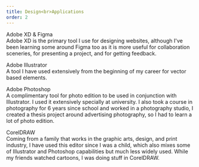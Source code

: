 ```yaml
---
title: Design<br>Applications
order: 2
---
```


<p><span class="font-light">Adobe XD & Figma</span><br>Adobe XD is the primary tool I use for designing websites, although I've been learning some around Figma too as it is more useful for collaboration sceneries, for presenting a project, and for getting feedback.</p>

<p><span class="font-light">Adobe Illustrator</span><br>A tool I have used extensively from the beginning of my career for vector based elements.</p>

<p><span class="font-light">Adobe Photoshop</span><br>A complimentary tool for photo edition to be used in conjunction with Illustrator. I used it extensively specially at university. I also took a course in photography for 6 years since school and worked in a photography studio, I created a thesis project around advertising photography, so I had to learn a lot of photo edition.

<p><span class="font-light">CorelDRAW</span><br>Coming from a family that works in the graphic arts, design, and print industry, I have used this editor since I was a child, which also mixes some of Illustrator and Photoshop capabilities but much less widely used. While my friends watched cartoons, I was doing stuff in CorelDRAW.</p>